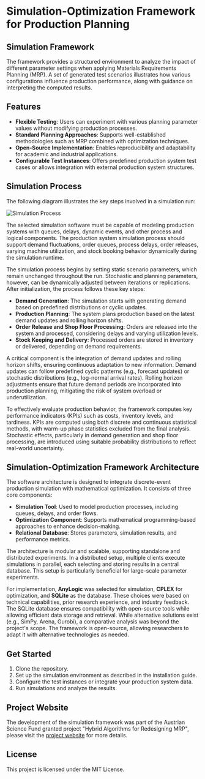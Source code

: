 # Simulation-Optimization Framework for Production Planning

## Simulation Framework
The framework provides a structured environment to analyze the impact of different parameter settings when applying Materials Requirements Planning (MRP). A set of generated test scenarios illustrates how various configurations influence production performance, along with guidance on interpreting the computed results.

## Features
- **Flexible Testing**: Users can experiment with various planning parameter values without modifying production processes.
- **Standard Planning Approaches**: Supports well-established methodologies such as MRP combined with optimization techniques.
- **Open-Source Implementation**: Enables reproducibility and adaptability for academic and industrial applications.
- **Configurable Test Instances**: Offers predefined production system test cases or allows integration with external production system structures.

## Simulation Process
The following diagram illustrates the key steps involved in a simulation run:

![Simulation Process](image.png)

The selected simulation software must be capable of modeling production systems with queues, delays, dynamic events, and other process and logical components. The production system simulation process should support demand fluctuations, order queues, process delays, order releases, varying machine utilization, and stock booking behavior dynamically during the simulation runtime.

The simulation process begins by setting static scenario parameters, which remain unchanged throughout the run. Stochastic and planning parameters, however, can be dynamically adjusted between iterations or replications. After initialization, the process follows these key steps:
- **Demand Generation**: The simulation starts with generating demand based on predefined distributions or cyclic updates.
- **Production Planning**: The system plans production based on the latest demand updates and rolling horizon shifts.
- **Order Release and Shop Floor Processing**: Orders are released into the system and processed, considering delays and varying utilization levels.
- **Stock Keeping and Delivery**: Processed orders are stored in inventory or delivered, depending on demand requirements.

A critical component is the integration of demand updates and rolling horizon shifts, ensuring continuous adaptation to new information. Demand updates can follow predefined cyclic patterns (e.g., forecast updates) or stochastic distributions (e.g., log-normal arrival rates). Rolling horizon adjustments ensure that future demand periods are incorporated into production planning, mitigating the risk of system overload or underutilization.

To effectively evaluate production behavior, the framework computes key performance indicators (KPIs) such as costs, inventory levels, and tardiness. KPIs are computed using both discrete and continuous statistical methods, with warm-up phase statistics excluded from the final analysis. Stochastic effects, particularly in demand generation and shop floor processing, are introduced using suitable probability distributions to reflect real-world uncertainty.

## Simulation-Optimization Framework Architecture
The software architecture is designed to integrate discrete-event production simulation with mathematical optimization. It consists of three core components:
- **Simulation Tool**: Used to model production processes, including queues, delays, and order flows.
- **Optimization Component**: Supports mathematical programming-based approaches to enhance decision-making.
- **Relational Database**: Stores parameters, simulation results, and performance metrics.

The architecture is modular and scalable, supporting standalone and distributed experiments. In a distributed setup, multiple clients execute simulations in parallel, each selecting and storing results in a central database. This setup is particularly beneficial for large-scale parameter experiments.

For implementation, **AnyLogic** was selected for simulation, **CPLEX** for optimization, and **SQLite** as the database. These choices were based on technical capabilities, prior research experience, and industry feedback. The SQLite database ensures compatibility with open-source tools while allowing efficient data storage and retrieval. While alternative solutions exist (e.g., SimPy, Arena, Gurobi), a comparative analysis was beyond the project's scope. The framework is open-source, allowing researchers to adapt it with alternative technologies as needed.

## Get Started
1. Clone the repository.
2. Set up the simulation environment as described in the installation guide.
3. Configure the test instances or integrate your production system data.
4. Run simulations and analyze the results.

## Project Website
The development of the simulation framework was part of the Austrian Science Fund granted project "Hybrid Algorithms for Redesigning MRP", please visit the [project website](https://coe-sp.fh-ooe.at/projekte/hybrid-algorithms-for-redesigning-mrp/) for more details.

## License
This project is licensed under the MIT License.

